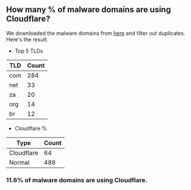 ## How many % of malware domains are using Cloudflare?


We downloaded the malware domains from [here](https://urlhaus.abuse.ch) and filter out duplicates.
Here's the result.


[//]: # (start replacement)


- Top 5 TLDs

| TLD | Count |
| --- | --- |
| com | 284 |
| net | 33 |
| za | 20 |
| org | 14 |
| br | 12 |


- Cloudflare %

| Type | Count |
| --- | --- |
| Cloudflare | 64 |
| Normal | 489 |


### 11.6% of malware domains are using Cloudflare.